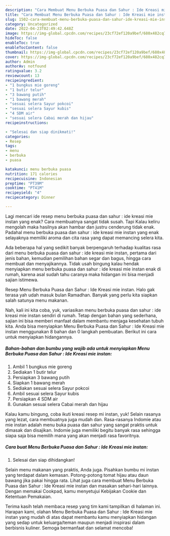 ```yaml
---
description: "Cara Membuat Menu Berbuka Puasa dan Sahur : Ide Kreasi mie instanAnti Ribet"
title: "Cara Membuat Menu Berbuka Puasa dan Sahur : Ide Kreasi mie instanAnti Ribet"
slug: 1502-cara-membuat-menu-berbuka-puasa-dan-sahur-ide-kreasi-mie-instananti-ribet
category: Uncategorized
date: 2022-04-23T02:49:42.648Z
image: https://img-global.cpcdn.com/recipes/23cf72ef120a9bef/680x482cq70/menu-berbuka-puasa-dan-sahur-ide-kreasi-mie-instan-foto-resep-utama.jpg
hideToc: false
enableToc: true
enableTocContent: false
thumbnail: https://img-global.cpcdn.com/recipes/23cf72ef120a9bef/680x482cq70/menu-berbuka-puasa-dan-sahur-ide-kreasi-mie-instan-foto-resep-utama.jpg
cover: https://img-global.cpcdn.com/recipes/23cf72ef120a9bef/680x482cq70/menu-berbuka-puasa-dan-sahur-ide-kreasi-mie-instan-foto-resep-utama.jpg
author: Admin
authorAv: notfound
ratingvalue: 3.2
reviewcount: 13
recipeingredient:
- "1 bungkus mie goreng"
- "1 butir telur"
- "3 bawang putih"
- "1 bawang merah"
- "sesuai selera Sayur pokcoi"
- "sesuai selera Sayur kubis"
- "4 SDM air"
- "sesuai selera Cabai merah dan hijau"
recipeinstructions:

- "Selesai dan siap dinikmati!"
categories:
- Resep
tags:
- menu
- berbuka
- puasa

katakunci: menu berbuka puasa 
nutrition: 171 calories
recipecuisine: Indonesian
preptime: "PT39M"
cooktime: "PT41M"
recipeyield: "4"
recipecategory: Dinner

---
```



Lagi mencari ide resep menu berbuka puasa dan sahur : ide kreasi mie instan yang enak? Cara membuatnya sangat tidak susah. Tapi Kalau keliru mengolah maka hasilnya akan hambar dan justru cenderung tidak enak. Padahal menu berbuka puasa dan sahur : ide kreasi mie instan yang enak selayaknya memiliki aroma dan cita rasa yang dapat memancing selera kita.


Ada beberapa hal yang sedikit banyak berpengaruh terhadap kualitas rasa dari menu berbuka puasa dan sahur : ide kreasi mie instan, pertama dari jenis bahan, kemudian pemilihan bahan segar dan bagus, hingga cara membuat dan menyajikannya. Tidak usah bingung kalau hendak menyiapkan menu berbuka puasa dan sahur : ide kreasi mie instan enak di rumah, karena asal sudah tahu caranya maka hidangan ini bisa menjadi sajian istimewa.

Resep Menu Berbuka Puasa dan Sahur : Ide Kreasi mie instan. Halo gak terasa yah udah masuk bulan Ramadhan. Banyak yang perlu kita siapkan salah satunya menu makanan.


Nah, kali ini kita coba, yuk, variasikan menu berbuka puasa dan sahur : ide kreasi mie instan sendiri di rumah. Tetap dengan bahan yang sederhana, sajian ini bisa memberi manfaat dalam membantu menjaga kesehatan tubuh kita. Anda bisa menyiapkan Menu Berbuka Puasa dan Sahur : Ide Kreasi mie instan menggunakan 8 bahan dan 0 langkah pembuatan. Berikut ini cara untuk menyiapkan hidangannya.

<!--inarticleads1-->

##### Bahan-bahan dan bumbu yang wajib ada untuk menyiapkan Menu Berbuka Puasa dan Sahur : Ide Kreasi mie instan:

1. Ambil 1 bungkus mie goreng
1. Sediakan 1 butir telur
1. Persiapkan 3 bawang putih
1. Siapkan 1 bawang merah
1. Sediakan sesuai selera Sayur pokcoi
1. Ambil sesuai selera Sayur kubis
1. Persiapkan 4 SDM air
1. Gunakan sesuai selera Cabai merah dan hijau


Kalau kamu bingung, coba ikuti kreasi resep mi instan, yuk! Selain rasanya yang lezat, cara membuatnya juga mudah dan. Rasa-rasanya Indomie atau mie instan adalah menu buka puasa dan sahur yang sangat praktis untuk dimasak dan disajikan. Indomie juga memiliki begitu banyak rasa sehingga siapa saja bisa memilih mana yang akan menjadi rasa favoritnya. 

<!--inarticleads2-->

##### Cara buat Menu Berbuka Puasa dan Sahur : Ide Kreasi mie instan:


1. Selesai dan siap dihidangkan!

Selain menu makanan yang praktis, Anda juga. Pisahkan bumbu mi instan yang terdapat dalam kemasan. Potong-potong tomat hijau atau daun bawang jika pakai hingga rata. Lihat juga cara membuat Menu Berbuka Puasa dan Sahur : Ide Kreasi mie instan dan masakan sehari-hari lainnya. Dengan memakai Cookpad, kamu menyetujui Kebijakan Cookie dan Ketentuan Pemakaian. 

Terima kasih telah membaca resep yang tim kami tampilkan di halaman ini. Harapan kami, olahan Menu Berbuka Puasa dan Sahur : Ide Kreasi mie instan yang mudah di atas dapat membantu kamu menyiapkan hidangan yang sedap untuk keluarga/teman maupun menjadi inspirasi dalam berbisnis kuliner. Semoga bermanfaat dan selamat mencoba!
